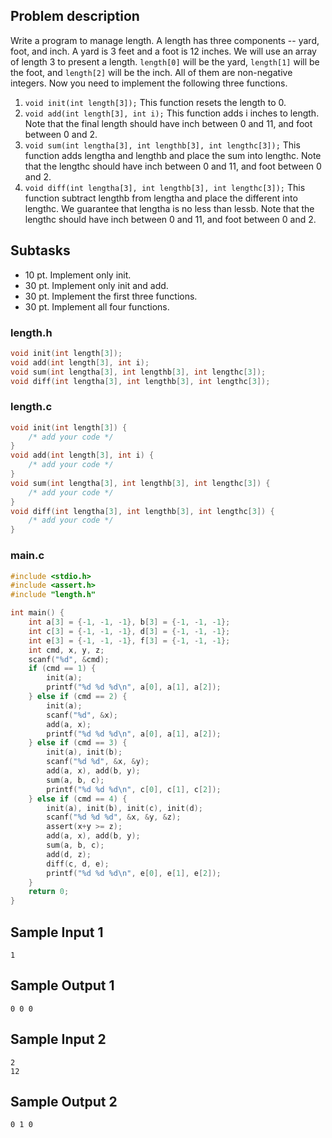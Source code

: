 ## Problem description ##

Write a program to manage length. A length has three components -- yard, foot, and inch. A yard is 3 feet and a foot is 12 inches. We will use an array of length 3 to present a length. `length[0]` will be the yard, `length[1]` will be the foot, and `length[2]` will be the inch. All of them are non-negative integers. Now you need to implement the following three functions.

1. `void init(int length[3]);`
This function resets the length to 0.
2. `void add(int length[3], int i);`
This function adds i inches to length. Note that the final length should have inch between 0 and 11, and foot between 0 and 2.  
3. `void sum(int lengtha[3], int lengthb[3], int lengthc[3]);`
This function adds lengtha and lengthb and place the sum into lengthc. Note that the lengthc should have inch between 0 and 11, and foot between 0 and 2.
4. `void diff(int lengtha[3], int lengthb[3], int lengthc[3]);`
This function subtract lengthb from lengtha and place the different into lengthc. We guarantee that lengtha is no less than lessb. Note that the lengthc should have inch between 0 and 11, and foot between 0 and 2.

## Subtasks ##

* 10 pt. Implement only init.
* 30 pt. Implement only init and add.
* 30 pt. Implement the first three functions.
* 30 pt. Implement all four functions.

### length.h ###
```c
void init(int length[3]);
void add(int length[3], int i);
void sum(int lengtha[3], int lengthb[3], int lengthc[3]);
void diff(int lengtha[3], int lengthb[3], int lengthc[3]);
```

### length.c ###
```c
void init(int length[3]) {
    /* add your code */
}
void add(int length[3], int i) {
    /* add your code */
}
void sum(int lengtha[3], int lengthb[3], int lengthc[3]) {
    /* add your code */
}
void diff(int lengtha[3], int lengthb[3], int lengthc[3]) {
    /* add your code */
}
```

### main.c ###
```c
#include <stdio.h>
#include <assert.h>
#include "length.h"

int main() {
	int a[3] = {-1, -1, -1}, b[3] = {-1, -1, -1};
	int c[3] = {-1, -1, -1}, d[3] = {-1, -1, -1};
	int e[3] = {-1, -1, -1}, f[3] = {-1, -1, -1};
	int cmd, x, y, z;
	scanf("%d", &cmd);
	if (cmd == 1) {
		init(a);
		printf("%d %d %d\n", a[0], a[1], a[2]);
	} else if (cmd == 2) {
		init(a);
		scanf("%d", &x);
		add(a, x);
		printf("%d %d %d\n", a[0], a[1], a[2]);
	} else if (cmd == 3) {
		init(a), init(b);
		scanf("%d %d", &x, &y);
		add(a, x), add(b, y);
		sum(a, b, c);
		printf("%d %d %d\n", c[0], c[1], c[2]);
	} else if (cmd == 4) {
		init(a), init(b), init(c), init(d);
		scanf("%d %d %d", &x, &y, &z);
		assert(x+y >= z);
		add(a, x), add(b, y);
		sum(a, b, c);
		add(d, z);
		diff(c, d, e);
		printf("%d %d %d\n", e[0], e[1], e[2]);
	}
	return 0;
}
```

## Sample Input 1 ##
```
1
```

## Sample Output 1 ##
```
0 0 0
```

## Sample Input 2 ##
```
2
12
```

## Sample Output 2 ##
```
0 1 0
```